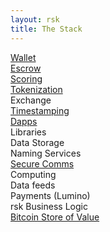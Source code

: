 ```yaml
---
layout: rsk
title: The Stack
---
```

 

<div class="container the-stack">

<div class="row reverse_mobile">
<div class="col"><a href="#"><span>Wallet</span></a></div>
<div class="col"><a href="#"><span>Escrow</span></a></div>
<div class="col"><a href="#"><span>Scoring</span></a></div>
<div class="col"><a href="#"><span>Tokenization</span></a></div>
<div class="col"><span>Exchange</span></div>
<div class="col"><a href="#"><span>Timestamping</span></a></div>
</div>
<div class="row has-unique-col">
<div class="col"><a href="#"><span>Dapps</span></a></div>
</div>
<div class="row has-unique-col reverse_mobile">
<div class="col"><span>Libraries</span></div>
</div>
<div class="row rif_blue">
<div class="col"><span>Data Storage</span></div>
<div class="col"><span>Naming Services</span></div>
<div class="col"><a href="#"><span>Secure Comms</span></a></div>
<div class="col"><span>Computing</span></div>
<div class="col"><span>Data feeds</span></div>
<div class="col"><span>Payments (Lumino)</span></div>
</div>

<div class="row has-unique-col">
<div class="col"><span>rsk Business Logic</span></div>
</div>

<div class="row has-unique-col green_reverse">
<div class="col"><a href="#"><span>Bitcoin Store of Value</span></a></div>
</div>

</div>